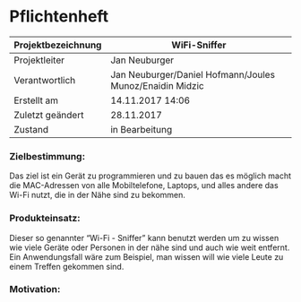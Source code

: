 # Pflichtenheft

| Projektbezeichnung | WiFi-Sniffer  |
| ------ | ----------- |
| Projektleiter | Jan Neuburger |
| Verantwortlich    | Jan Neuburger/Daniel Hofmann/Joules Munoz/Enaidin Midzic |
|Erstellt am  | 14.11.2017 14:06|
|Zuletzt geändert | 28.11.2017 |
|Zustand | in Bearbeitung |




### Zielbestimmung:
Das ziel ist ein Gerät zu programmieren und zu bauen das es möglich macht die MAC-Adressen von alle Mobiltelefone, Laptops, und alles andere das Wi-Fi nutzt, die in der Nähe sind zu bekommen.

### Produkteinsatz:
Dieser so genannter “Wi-Fi - Sniffer” kann benutzt werden um zu wissen wie viele Geräte oder Personen in der nähe sind und auch wie weit entfernt.
Ein Anwendungsfall wäre zum Beispiel, man wissen will wie viele Leute zu einem Treffen gekommen sind.

### Motivation:
